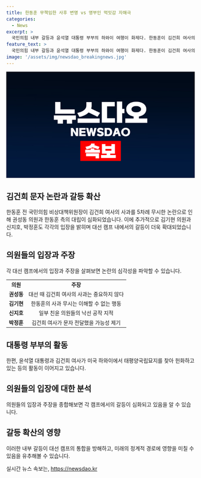 ```yaml
---
title: 한동훈 무책임한 사후 변명 vs 영부인 먹잇감 자해극
categories:
  - News
excerpt: >
  국민의힘 내부 갈등과 윤석열 대통령 부부의 하와이 여행이 화제다. 한동훈이 김건희 여사의 사과 문자를 계속 무시하며 갈등을 일으키고, 권성동은 대선 때의 상황과 비교하며 사과를 촉구했다. 이에 대해 김기현과 신지호는 한동훈에 대한 비판을 쏟아내었고, 박정훈은 사과 의도를 의심하며 상황을 해석했다. 나경원은 한동훈의 태도를 비상대책위원장으로서 부적절하다고 지적하고, 윤상현은 김건희 여사의 진심을 존중해야 한다고 주장했다. 또한, 대표 후보들의 합동 연설회에서도 화제가 되었다.
feature_text: >
  국민의힘 내부 갈등과 윤석열 대통령 부부의 하와이 여행이 화제다. 한동훈이 김건희 여사의 사과 문자를 계속 무시하며 갈등을 일으키고, 권성동은 대선 때의 상황과 비교하며 사과를 촉구했다. 이에 대해 김기현과 신지호는 한동훈에 대한 비판을 쏟아내었고, 박정훈은 사과 의도를 의심하며 상황을 해석했다. 나경원은 한동훈의 태도를 비상대책위원장으로서 부적절하다고 지적하고, 윤상현은 김건희 여사의 진심을 존중해야 한다고 주장했다. 또한, 대표 후보들의 합동 연설회에서도 화제가 되었다.
image: '/assets/img/newsdao_breakingnews.jpg'
---
```


<p><img src="/assets/img/newsdao_breakingnews.jpg" alt="ontimetimes 속보" /></p>

<h2>김건희 문자 논란과 갈등 확산</h2>

<p data-ke-size="size16">한동훈 전 국민의힘 비상대책위원장이 김건희 여사의 사과를 5차례 무시한 논란으로 인해 권성동 의원과 한동훈 측의 대립이 심화되었습니다. 이에 추가적으로 김기현 의원과 신지호, 박정훈도 각각의 입장을 밝히며 대선 캠프 내에서의 갈등이 더욱 확대되었습니다.</p>

<h2>의원들의 입장과 주장</h2>

<p data-ke-size="size16">각 대선 캠프에서의 입장과 주장을 살펴보면 논란의 심각성을 파악할 수 있습니다.</p>

<table>
    <tr>
        <td style="text-align: center; height: 17px;"><b>의원</b></td>
        <td style="text-align: center; height: 17px;"><b>주장</b></td>
    </tr>
    <tr>
        <td style="text-align: center; height: 17px;"><b>권성동</b></td>
        <td style="text-align: center; height: 17px;">대선 때 김건희 여사의 사과는 중요하지 않다</td>
    </tr>
    <tr>
        <td style="text-align: center; height: 17px;"><b>김기현</b></td>
        <td style="text-align: center; height: 17px;">한동훈의 사과 무시는 이해할 수 없는 행동</td>
    </tr>
    <tr>
        <td style="text-align: center; height: 17px;"><b>신지호</b></td>
        <td style="text-align: center; height: 17px;">일부 친윤 의원들의 낙선 공작 지적</td>
    </tr>
    <tr>
        <td style="text-align: center; height: 17px;"><b>박정훈</b></td>
        <td style="text-align: center; height: 17px;">김건희 여사가 문자 전달했을 가능성 제기</td>
    </tr>
</table>

<h2>대통령 부부의 활동</h2>

<p data-ke-size="size16">한편, 윤석열 대통령과 김건희 여사가 미국 하와이에서 태평양국립묘지를 찾아 헌화하고 있는 등의 활동이 이어지고 있습니다.</p>

<h2>의원들의 입장에 대한 분석</h2>

<p data-ke-size="size16">의원들의 입장과 주장을 종합해보면 각 캠프에서의 갈등이 심화되고 있음을 알 수 있습니다.</p>

<h2>갈등 확산의 영향</h2>

<p data-ke-size="size16">이러한 내부 갈등이 대선 캠프의 통합을 방해하고, 미래의 정계적 경로에 영향을 미칠 수 있음을 유추해볼 수 있습니다.</p>
실시간 뉴스 속보는, <a href="https://newsdao.kr" rel="dofollow">https://newsdao.kr</a>


